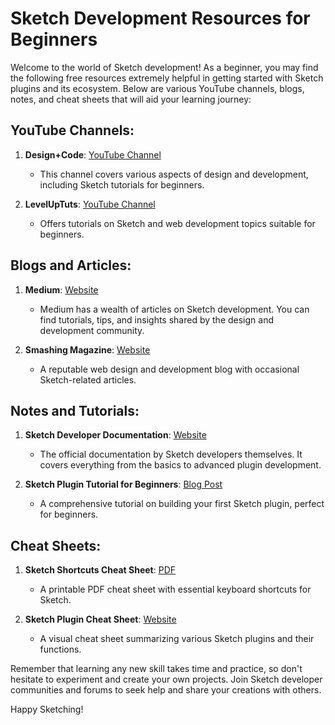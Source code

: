 # Sketch Development Resources for Beginners

Welcome to the world of Sketch development! As a beginner, you may find the following free resources extremely helpful in getting started with Sketch plugins and its ecosystem. Below are various YouTube channels, blogs, notes, and cheat sheets that will aid your learning journey:

## YouTube Channels:

1. **Design+Code**: [YouTube Channel](https://www.youtube.com/channel/UCHRp19HU7Y2LwfI0Ai6WAGQ)
   - This channel covers various aspects of design and development, including Sketch tutorials for beginners.

2. **LevelUpTuts**: [YouTube Channel](https://www.youtube.com/user/LevelUpTuts)
   - Offers tutorials on Sketch and web development topics suitable for beginners.

## Blogs and Articles:

1. **Medium**: [Website](https://medium.com/)
   - Medium has a wealth of articles on Sketch development. You can find tutorials, tips, and insights shared by the design and development community.

2. **Smashing Magazine**: [Website](https://www.smashingmagazine.com/)
   - A reputable web design and development blog with occasional Sketch-related articles.

## Notes and Tutorials:

1. **Sketch Developer Documentation**: [Website](https://developer.sketch.com/)
   - The official documentation by Sketch developers themselves. It covers everything from the basics to advanced plugin development.

2. **Sketch Plugin Tutorial for Beginners**: [Blog Post](https://medium.com/collaboration-ux/how-to-start-building-sketch-plugins-b3d900d9163a)
   - A comprehensive tutorial on building your first Sketch plugin, perfect for beginners.

## Cheat Sheets:

1. **Sketch Shortcuts Cheat Sheet**: [PDF](https://www.sketchshortcuts.com/Sketch-Shortcuts.pdf)
   - A printable PDF cheat sheet with essential keyboard shortcuts for Sketch.

2. **Sketch Plugin Cheat Sheet**: [Website](https://www.sketchappsources.com/free-source/4126-sketch-plugins-cheat-sheet-silvus.html)
   - A visual cheat sheet summarizing various Sketch plugins and their functions.

Remember that learning any new skill takes time and practice, so don't hesitate to experiment and create your own projects. Join Sketch developer communities and forums to seek help and share your creations with others. 

 Happy Sketching!


